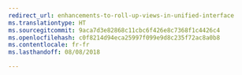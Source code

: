 ```yaml
---
redirect_url: enhancements-to-roll-up-views-in-unified-interface
ms.translationtype: HT
ms.sourcegitcommit: 9aca7d3e82868c11cbc6f426e8c7368f1c4426c4
ms.openlocfilehash: c0f8214d94eca25997f099e9d8c235f72ac8a0b8
ms.contentlocale: fr-fr
ms.lasthandoff: 08/08/2018

---
```



